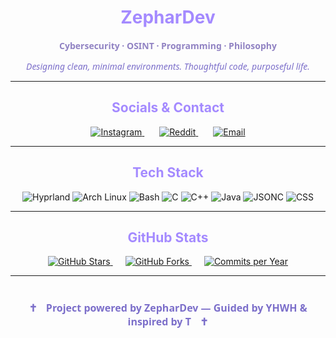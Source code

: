 <h1 align="center" style="color:#a48aff;">ZepharDev</h1>

<p align="center" style="color:#9183c3; font-weight:600; font-family: 'Segoe UI', Tahoma, Geneva, Verdana, sans-serif;">
  Cybersecurity · OSINT · Programming · Philosophy
</p>

<p align="center" style="color:#7c6fca; font-style: italic; font-family: 'Segoe UI', Tahoma, Geneva, Verdana, sans-serif;">
  Designing clean, minimal environments. Thoughtful code, purposeful life.
</p>

---

<h2 align="center" style="color:#a48aff;">Socials & Contact</h2>
<p align="center">
  <a href="https://www.instagram.com/zephartw" style="margin: 0 12px;">
    <img src="https://img.shields.io/badge/Instagram-zephartw-f5c2e7?style=for-the-badge&logo=instagram&logoColor=white&labelColor=1e1e2e" alt="Instagram" />
  </a>
  <a href="https://www.reddit.com/u/Zephar_WO" style="margin: 0 12px;">
    <img src="https://img.shields.io/badge/Reddit-Zephar_WO-89b4fa?style=for-the-badge&logo=reddit&logoColor=white&labelColor=1e1e2e" alt="Reddit" />
  </a>
  <a href="mailto:zephartw@gmail.com" style="margin: 0 12px;">
    <img src="https://img.shields.io/badge/Email-zephartw@gmail.com-cba6f7?style=for-the-badge&logo=gmail&logoColor=white&labelColor=1e1e2e" alt="Email" />
  </a>
</p>

---

<h2 align="center" style="color:#a48aff;">Tech Stack</h2>
<p align="center">
  <img src="https://img.shields.io/badge/Hyprland-WM-89b4fa?style=for-the-badge&logo=hyprland&logoColor=white&labelColor=1e1e2e" alt="Hyprland" />
  <img src="https://img.shields.io/badge/Arch_Linux-Base-8bd5fa?style=for-the-badge&logo=arch-linux&logoColor=white&labelColor=1e1e2e" alt="Arch Linux" />
  <img src="https://img.shields.io/badge/Bash-Scripts-cba6f7?style=for-the-badge&logo=gnubash&logoColor=white&labelColor=1e1e2e" alt="Bash" />
  <img src="https://img.shields.io/badge/C-Core-89b4fa?style=for-the-badge&logo=c&logoColor=white&labelColor=1e1e2e" alt="C" />
  <img src="https://img.shields.io/badge/C++-Performance-8bd5fa?style=for-the-badge&logo=linux&logoColor=white&labelColor=1e1e2e" alt="C++" />
  <img src="https://img.shields.io/badge/Java-Logic-cba6f7?style=for-the-badge&logo=openjdk&logoColor=white&labelColor=1e1e2e" alt="Java" />
  <img src="https://img.shields.io/badge/JSONC-Config-f5c2e7?style=for-the-badge&logo=json&logoColor=white&labelColor=1e1e2e" alt="JSONC" />
  <img src="https://img.shields.io/badge/CSS-UI%20Tweak-89b4fa?style=for-the-badge&logo=css3&logoColor=white&labelColor=1e1e2e" alt="CSS" />
</p>

---

<h2 align="center" style="color:#a48aff;">GitHub Stats</h2>
<p align="center">
  <a href="https://github.com/ZepharDev" style="margin: 0 10px;">
    <img src="https://img.shields.io/github/stars/ZepharDev?color=cba6f7&style=for-the-badge&label=Stars&labelColor=1e1e2e&logo=github&logoColor=white" alt="GitHub Stars" />
  </a>
  <a href="https://github.com/ZepharDev" style="margin: 0 10px;">
    <img src="https://img.shields.io/github/forks/ZepharDev?color=89b4fa&style=for-the-badge&label=Forks&labelColor=1e1e2e&logo=github&logoColor=white" alt="GitHub Forks" />
  </a>
  <a href="https://github.com/ZepharDev" style="margin: 0 10px;">
    <img src="https://img.shields.io/github/commit-activity/y/ZepharDev?color=8bd5fa&style=for-the-badge&label=Commits%20per%20Year&labelColor=1e1e2e&logo=git&logoColor=white" alt="Commits per Year" />
  </a>
</p>

---

<p align="center" style="margin-top: 40px; color: #7c6fca; font-family: 'Segoe UI', Tahoma, Geneva, Verdana, sans-serif; font-weight: 600; font-size: 16px;">
  <span style="margin-right: 10px;">✝️</span> Project powered by ZepharDev — Guided by YHWH & inspired by T <span style="margin-left: 10px;">✝️</span>
</p>
